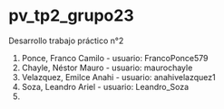# pv_tp2_grupo23
Desarrollo trabajo práctico n°2 

1. Ponce, Franco Camilo - usuario: FrancoPonce579
2. Chayle, Néstor Mauro - usuario: maurochayle
3. Velazquez, Emilce Anahi - usuario: anahivelazquez1
4. Soza, Leandro Ariel - usuario: Leandro_Soza
5.
